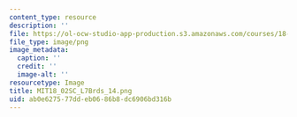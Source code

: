 ```yaml
---
content_type: resource
description: ''
file: https://ol-ocw-studio-app-production.s3.amazonaws.com/courses/18-02sc-multivariable-calculus-fall-2010/ab0e627577ddeb0686b8dc6906bd316b_MIT18_02SC_L7Brds_14.png
file_type: image/png
image_metadata:
  caption: ''
  credit: ''
  image-alt: ''
resourcetype: Image
title: MIT18_02SC_L7Brds_14.png
uid: ab0e6275-77dd-eb06-86b8-dc6906bd316b
---
```

